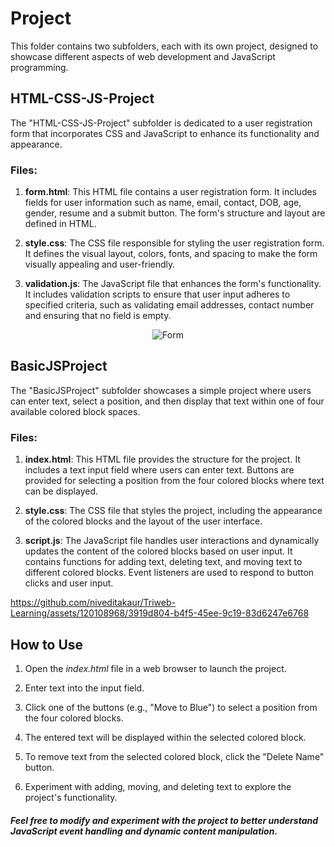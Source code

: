 
# Project

This folder contains two subfolders, each with its own project, designed to showcase different aspects of web development and JavaScript programming.

## HTML-CSS-JS-Project

The "HTML-CSS-JS-Project" subfolder is dedicated to a user registration form that incorporates CSS and JavaScript to enhance its functionality and appearance.

### Files:

1. **form.html**: This HTML file contains a user registration form. It includes fields for user information such as name, email, contact, DOB, age, gender, resume and a submit button. The form's structure and layout are defined in HTML.

2. **style.css**: The CSS file responsible for styling the user registration form. It defines the visual layout, colors, fonts, and spacing to make the form visually appealing and user-friendly.

3. **validation.js**: The JavaScript file that enhances the form's functionality. It includes validation scripts to ensure that user input adheres to specified criteria, such as validating email addresses, contact number and ensuring that no field is empty.

<p align="center">
<img alt="Form" src="https://github.com/niveditakaur/Triweb-Learning/assets/120108968/7ce9e422-61f5-43ff-aee2-5b2bd0a3f3ad">
</p>

## BasicJSProject

The "BasicJSProject" subfolder showcases a simple project where users can enter text, select a position, and then display that text within one of four available colored block spaces.

### Files:

1. **index.html**: This HTML file provides the structure for the project. It includes a text input field where users can enter text. Buttons are provided for selecting a position from the four colored blocks where text can be displayed.

2. **style.css**: The CSS file that styles the project, including the appearance of the colored blocks and the layout of the user interface.

3. **script.js**: The JavaScript file handles user interactions and dynamically updates the content of the colored blocks based on user input. It contains functions for adding text, deleting text, and moving text to different colored blocks. Event listeners are used to respond to button clicks and user input.

https://github.com/niveditakaur/Triweb-Learning/assets/120108968/3919d804-b4f5-45ee-9c19-83d6247e6768

## How to Use

1. Open the *index.html* file in a web browser to launch the project.

2. Enter text into the input field.

3. Click one of the buttons (e.g., "Move to Blue") to select a position from the four colored blocks.

4. The entered text will be displayed within the selected colored block.

5. To remove text from the selected colored block, click the "Delete Name" button.

6. Experiment with adding, moving, and deleting text to explore the project's functionality.

#### *Feel free to modify and experiment with the project to better understand JavaScript event handling and dynamic content manipulation.*